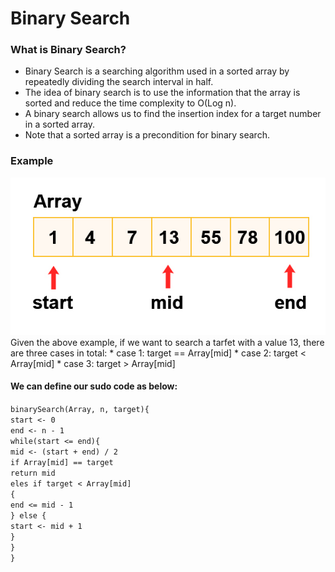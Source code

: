 # Binary Search
### What is Binary Search?
* Binary Search is a searching algorithm used in a sorted array by repeatedly dividing the search interval in half. 
* The idea of binary search is to use the information that the array is sorted and reduce the time complexity to O(Log n). 
* A binary search allows us to find the insertion index for a target number in a sorted array.
* Note that a sorted array is a precondition for binary search.  

### Example
<img src="./binary search example.jpg" alt="an example" />
Given the above example, if we want to search a tarfet with a value 13, there are three cases in total:
* case 1: target == Array[mid]
* case 2: target < Array[mid]
* case 3: target > Array[mid]

#### We can define our sudo code as below:
`binarySearch(Array, n, target){`
 <br />   `start <- 0`
    <br /> `end <- n - 1`
    <br /> `while(start <= end){`
        <br /> `mid <- (start + end) / 2`
        <br /> `if Array[mid] == target`
        <br /> `return mid`
        <br /> `eles if target < Array[mid]`
        <br /> `{`
        <br />     `end <= mid - 1`
        <br /> `} else {`
        <br />     `start <- mid + 1`
        <br /> `}`
    <br /> `}`
<br /> `}`


